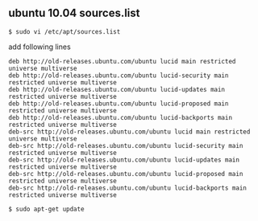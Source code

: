 
ubuntu 10.04 sources.list
------------------------------------

    $ sudo vi /etc/apt/sources.list

add following lines

    deb http://old-releases.ubuntu.com/ubuntu lucid main restricted universe multiverse   
    deb http://old-releases.ubuntu.com/ubuntu lucid-security main restricted universe multiverse   
    deb http://old-releases.ubuntu.com/ubuntu lucid-updates main restricted universe multiverse   
    deb http://old-releases.ubuntu.com/ubuntu lucid-proposed main restricted universe multiverse   
    deb http://old-releases.ubuntu.com/ubuntu lucid-backports main restricted universe multiverse   
    deb-src http://old-releases.ubuntu.com/ubuntu lucid main restricted universe multiverse   
    deb-src http://old-releases.ubuntu.com/ubuntu lucid-security main restricted universe multiverse   
    deb-src http://old-releases.ubuntu.com/ubuntu lucid-updates main restricted universe multiverse   
    deb-src http://old-releases.ubuntu.com/ubuntu lucid-proposed main restricted universe multiverse   
    deb-src http://old-releases.ubuntu.com/ubuntu lucid-backports main restricted universe multiverse

    $ sudo apt-get update
